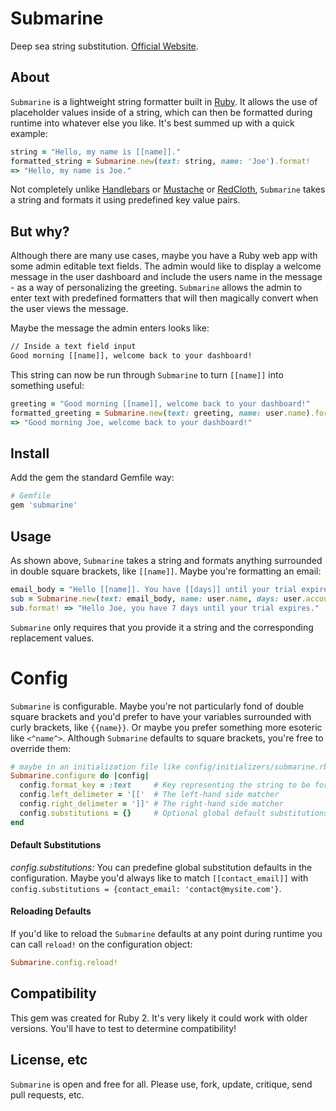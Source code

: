 # Submarine #

Deep sea string substitution. [Official Website](http://www.submarine-gem.org).

## About ##

`Submarine` is a lightweight string formatter built in [Ruby](https://www.ruby-lang.org/en/). It allows the use of placeholder values inside of a string, which can then be formatted during runtime into whatever else you like. It's best summed up with a quick example:

```ruby
string = "Hello, my name is [[name]]."
formatted_string = Submarine.new(text: string, name: 'Joe').format!
=> "Hello, my name is Joe."
```

Not completely unlike [Handlebars](https://github.com/wycats/handlebars.js/) or [Mustache](https://github.com/mustache/mustache.github.com) or [RedCloth](https://github.com/jgarber/redcloth), `Submarine` takes a string and formats it using predefined key value pairs.

## But why? ##

Although there are many use cases, maybe you have a Ruby web app with some admin editable text fields. The admin would like to display a welcome message in the user dashboard and include the users name in the message - as a way of personalizing the greeting. `Submarine` allows the admin to enter text with predefined formatters that will then magically convert when the user views the message.

Maybe the message the admin enters looks like:

```html
// Inside a text field input
Good morning [[name]], welcome back to your dashboard!
```

This string can now be run through `Submarine` to turn `[[name]]` into something useful:

```ruby
greeting = "Good morning [[name]], welcome back to your dashboard!"
formatted_greeting = Submarine.new(text: greeting, name: user.name).format!
=> "Good morning Joe, welcome back to your dashboard!"
```

## Install ##

Add the gem the standard Gemfile way:

```ruby
# Gemfile
gem 'submarine'
```

## Usage ##

As shown above, `Submarine` takes a string and formats anything surrounded in double square brackets, like `[[name]]`. Maybe you're formatting an email:

```ruby
email_body = "Hello [[name]]. You have [[days]] until your trial expires."
sub = Submarine.new(text: email_body, name: user.name, days: user.account.days_until_expires)
sub.format! => "Hello Joe, you have 7 days until your trial expires."
```

`Submarine` only requires that you provide it a string and the corresponding replacement values.

# Config #

`Submarine` is configurable. Maybe you're not particularly fond of double square brackets and you'd prefer to have your variables surrounded with curly brackets, like `{{name}}`. Or maybe you prefer something more esoteric like `<^name^>`. Although `Submarine` defaults to square brackets, you're free to override them:

```ruby
# maybe in an initialization file like config/initializers/submarine.rb
Submarine.configure do |config|
  config.format_key = :text     # Key representing the string to be formatted
  config.left_delimeter = '[['  # The left-hand side matcher
  config.right_delimeter = ']]' # The right-hand side matcher
  config.substitutions = {}     # Optional global default substitutions 
end
```

#### Default Substitutions ####

*config.substitutions*: You can predefine global substitution defaults in the configuration. Maybe you'd always like to match `[[contact_email]]` with `config.substitutions = {contact_email: 'contact@mysite.com'}`.

#### Reloading Defaults ###
If you'd like to reload the `Submarine` defaults at any point during runtime you can call `reload!` on the configuration object:

```ruby
Submarine.config.reload!
```

## Compatibility ##

This gem was created for Ruby 2. It's very likely it could work with older versions. You'll have to test to determine compatibility!

## License, etc ##

`Submarine` is open and free for all. Please use, fork, update, critique, send pull requests, etc.